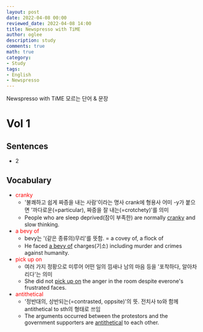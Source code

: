 ```yaml
---
layout: post
date: 2022-04-08 00:00
reviewed_date: 2022-04-08 14:00
title: Newspresso with TiME
author: oglee
description: study
comments: true
math: true
category:
- Study
tags:
- English
- Newspresso
---
```


Newspresso with TiME 모르는 단어 & 문장
 <!--more-->

# Vol 1

## Sentences

- 2

## Vocabulary

- <span style="color:red">cranky</span>
  - '불쾌하고 쉽게 짜증을 내는 사람'이라는 명사 crank에 형용사 어미 -y가 붙으면 '까다로운(=particular), 짜증을 잘 내는(=crotchety)'를 의미
  - People who are sleep deprived(잠이 부족한) are normally <u>cranky</u> and slow thinking.
- <span style="color:red">a bevy of</span>
  - bevy는 '(같은 종류의)무리'를 뜻함. = a covey of, a flock of
  - He faced <u>a bevy of</u> charges(기소) including murder and crimes against humanity. 
- <span style="color:red">pick up on</span>
  - 여러 가지 정황으로 미루어 어떤 일의 낌새나 남의 마음 등을 '포착하다, 알아차리다'는 의미
  - She did not <u>pick up on</u> the anger in the room despite everone's frustrated faces.
- <span style="color:red">antithetical</span>
  - '정반대의, 상반되는(=contrasted, oppsite)'의 뜻. 전치사 to와 함께 antithetical to sth의 형태로 쓰임
  - The arguments occurred between the protestors and the government supporters are <u>antithetical</u> to each other.

